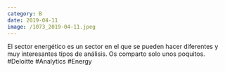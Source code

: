 ```yaml
--- 
category: B 
date: 2019-04-11 
image: /1073_2019-04-11.jpeg 
--- 
```


El sector energético es un sector en el que se pueden hacer diferentes y muy interesantes tipos de análisis. Os comparto solo unos poquitos. #Deloitte #Analytics #Energy